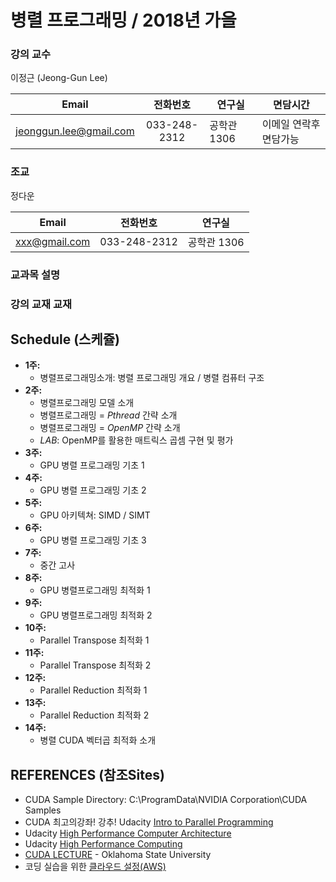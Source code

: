 # 병렬 프로그래밍 / 2018년 가을

### 강의 교수
 이정근 (Jeong-Gun Lee)
 
| Email | 전화번호 | 연구실 | 면담시간 |
| :---: | :---: | ------ | ----- |
| jeonggun.lee@gmail.com | 033-248-2312 | 공학관 1306 | 이메일 연락후 면담가능 |

### 조교
 정다운

| Email | 전화번호 | 연구실 |
| :---: | :---: | ------ |
| xxx@gmail.com | 033-248-2312 | 공학관 1306 |

### 교과목 설명

### 강의 교재 교재
 
## Schedule (스케쥴)
  - **1주:**
    -	병렬프로그래밍소개: 병렬 프로그래밍 개요 / 병렬 컴퓨터 구조
  - **2주:**
    - 병렬프로그래밍 모델 소개
    - 병렬프로그래밍 = *Pthread* 간략 소개
    -	병렬프로그래밍 = *OpenMP* 간략 소개
    - *LAB*: OpenMP를 활용한 매트릭스 곱셈 구현 및 평가
  - **3주:**
    -	GPU 병렬 프로그래밍 기초 1
  - **4주:**
    -	GPU 병렬 프로그래밍 기초 2
  - **5주:**
    -	GPU 아키텍쳐: SIMD / SIMT
  - **6주:**
    -	GPU 병렬 프로그래밍 기초 3    
  - **7주:**
    -	중간 고사
  - **8주:**
    -	GPU 병렬프로그래밍 최적화 1
  - **9주:**
    -	GPU 병렬프로그래밍 최적화 2
  - **10주:**
    -	Parallel Transpose 최적화 1
  - **11주:**
    -	Parallel Transpose 최적화 2
  - **12주:**
    -	Parallel Reduction 최적화 1
  - **13주:**
    -	Parallel Reduction 최적화 2
  - **14주:**
    -	병렬 CUDA 벡터곱 최적화 소개

## REFERENCES (참조Sites)
  - CUDA Sample Directory: C:\ProgramData\NVIDIA Corporation\CUDA Samples
  - CUDA 최고의강좌! 강추! Udacity [Intro to Parallel Programming](https://www.youtube.com/watch?v=F620ommtjqk&list=PLAwxTw4SYaPnFKojVQrmyOGFCqHTxfdv2)
  - Udacity [High Performance Computer Architecture](https://www.youtube.com/watch?v=tawb_aeYQ2g&list=PLAwxTw4SYaPmqpjgrmf4-DGlaeV0om4iP&index=1)
  - Udacity [High Performance Computing](https://www.youtube.com/watch?v=grD5en6_IiQ&list=PLAwxTw4SYaPk8NaXIiFQXWK6VPnrtMRXC)
  - [CUDA LECTURE](https://www.youtube.com/watch?v=sxhvmTveO2A) - Oklahoma State University
  - 코딩 실습을 위한 [클라우드 설정(AWS)](https://github.com/jeonggunlee/CUDATeaching/blob/master/gpu4cloud.md) 
